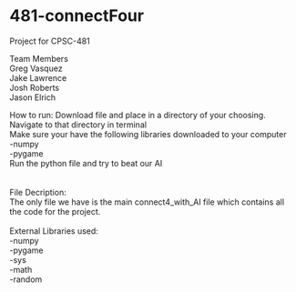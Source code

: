 # 481-connectFour
Project for CPSC-481

Team Members<br/>
Greg Vasquez<br/>
Jake Lawrence<br/>
Josh Roberts<br/>
Jason Elrich<br/>

How to run:
Download file and place in a directory of your choosing. <br/>
Navigate to that directory in terminal<br/>
Make sure your have the following libraries downloaded to your computer<br/>
  -numpy<br/>
  -pygame<br/>
Run the python file and try to beat our AI<br/>
<br/>
<br/>
File Decription:<br/>
The only file we have is the main connect4_with_AI file which contains all the code for the project. <br/>
<br/>
External Libraries used:<br/>
  -numpy <br/>
  -pygame<br/>
  -sys<br/>
  -math<br/>
  -random<br/>




